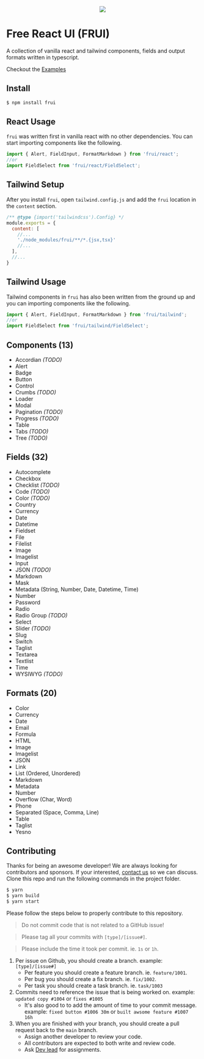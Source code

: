 <p align="center">
  <img src="https://github.com/cblanquera/frui/assets/120378/cef637e2-ef31-429d-b8a5-35c32ce00752" />
</p>

# Free React UI (FRUI)

A collection of vanilla react and tailwind components, fields and 
output formats written in typescript.

Checkout the [Examples](https://ossphilippines.github.io/frui)

## Install

```bash
$ npm install frui
```

## React Usage

`frui` was written first in vanilla react with no other dependencies. 
You can start importing components like the following.

```js
import { Alert, FieldInput, FormatMarkdown } from 'frui/react';
//or
import FieldSelect from 'frui/react/FieldSelect';
```

## Tailwind Setup

After you install `frui`, open `tailwind.config.js` and add the `frui` 
location in the `content` section.

```js
/** @type {import('tailwindcss').Config} */
module.exports = {
  content: [
    //...
    './node_modules/frui/**/*.{jsx,tsx}'
    //...
  ],
  //...
}
```

## Tailwind Usage

Tailwind components in `frui` has also been written from the ground up 
and you can importing components like the following.

```js
import { Alert, FieldInput, FormatMarkdown } from 'frui/tailwind';
//or
import FieldSelect from 'frui/tailwind/FieldSelect';
```

## Components (13)

 - Accordian *(TODO)*
 - Alert
 - Badge
 - Button
 - Control
 - Crumbs *(TODO)*
 - Loader
 - Modal
 - Pagination *(TODO)*
 - Progress *(TODO)*
 - Table
 - Tabs *(TODO)*
 - Tree *(TODO)*

## Fields (32)

 - Autocomplete
 - Checkbox
 - Checklist *(TODO)*
 - Code *(TODO)*
 - Color *(TODO)*
 - Country
 - Currency
 - Date
 - Datetime
 - Fieldset
 - File
 - Filelist
 - Image
 - Imagelist
 - Input
 - JSON *(TODO)*
 - Markdown
 - Mask
 - Metadata (String, Number, Date, Datetime, Time)
 - Number
 - Password
 - Radio
 - Radio Group *(TODO)*
 - Select
 - Slider *(TODO)*
 - Slug
 - Switch
 - Taglist
 - Textarea
 - Textlist
 - Time
 - WYSIWYG *(TODO)*

## Formats (20)

 - Color
 - Currency
 - Date
 - Email
 - Formula
 - HTML
 - Image
 - Imagelist
 - JSON
 - Link
 - List (Ordered, Unordered)
 - Markdown
 - Metadata
 - Number
 - Overflow (Char, Word)
 - Phone
 - Separated (Space, Comma, Line)
 - Table
 - Taglist
 - Yesno

## Contributing

Thanks for being an awesome developer! We are always looking for 
contributors and sponsors. If your interested, 
[contact us](https://github.com/OSSPhilippines) so we can discuss. 
Clone this repo and run the following commands in the project folder.

```js
$ yarn
$ yarn build
$ yarn start
```

Please follow the steps below to properly contribute to this repository.

> Do not commit code that is not related to a GitHub issue!

> Please tag all your commits with `[type]/[issue#]`.

> Please include the time it took per commit. ie. `1s` or `1h`.

 1. Per issue on Github, you should create a branch. example: `[type]/[issue#]`
    - Per feature you should create a feature branch. ie. `feature/1001`.
    - Per bug you should create a fix branch. ie. `fix/1002`.
    - Per task you should create a task branch. ie. `task/1003`
 2. Commits need to reference the issue that is being worked on. example: `updated copy #1004` or `fixes #1005`
    - It's also good to to add the amount of time to your commit message. example: `fixed button #1006 30m` or `built awsome feature #1007 16h`
 3. When you are finished with your branch, you should create a pull request back to the `main` branch.
    - Assign another developer to review your code. 
    - All contributors are expected to both write and review code. 
    - Ask [Dev lead](https://github.com/cblanquera) for assignments.